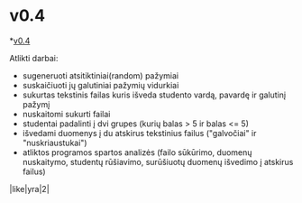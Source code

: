 # v0.4
*[v0.4](https://github.com/Faustabu/1Projektas/blob/v0.4/v0.4)


Atlikti darbai:
* sugeneruoti atsitiktiniai(random) pažymiai
* suskaičiuoti jų galutiniai pažymių vidurkiai
* sukurtas tekstinis failas kuris išveda studento vardą, pavardę ir galutinį pažymį
* nuskaitomi sukurti failai
* studentai padalinti į dvi grupes (kurių balas > 5 ir balas <= 5)
* išvedami duomenys į du atskirus tekstinius failus ("galvočiai" ir "nuskriaustukai")
* atliktos programos spartos analizės (failo sūkūrimo, duomenų nuskaitymo, studentų rūšiavimo, surūšiuotų duomenų išvedimo į atskirus failus)

|like|yra|2|
